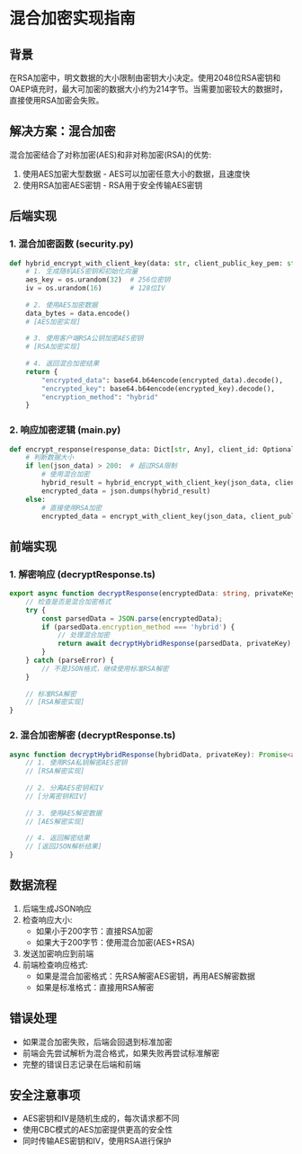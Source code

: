 # 混合加密实现指南

## 背景

在RSA加密中，明文数据的大小限制由密钥大小决定。使用2048位RSA密钥和OAEP填充时，最大可加密的数据大小约为214字节。当需要加密较大的数据时，直接使用RSA加密会失败。

## 解决方案：混合加密

混合加密结合了对称加密(AES)和非对称加密(RSA)的优势:
1. 使用AES加密大型数据 - AES可以加密任意大小的数据，且速度快
2. 使用RSA加密AES密钥 - RSA用于安全传输AES密钥

## 后端实现

### 1. 混合加密函数 (security.py)

```python
def hybrid_encrypt_with_client_key(data: str, client_public_key_pem: str) -> Dict[str, str]:
    # 1. 生成随机AES密钥和初始化向量
    aes_key = os.urandom(32)  # 256位密钥
    iv = os.urandom(16)       # 128位IV
    
    # 2. 使用AES加密数据
    data_bytes = data.encode()
    # [AES加密实现]
    
    # 3. 使用客户端RSA公钥加密AES密钥
    # [RSA加密实现]
    
    # 4. 返回混合加密结果
    return {
        "encrypted_data": base64.b64encode(encrypted_data).decode(),
        "encrypted_key": base64.b64encode(encrypted_key).decode(),
        "encryption_method": "hybrid"
    }
```

### 2. 响应加密逻辑 (main.py)

```python
def encrypt_response(response_data: Dict[str, Any], client_id: Optional[str] = None):
    # 判断数据大小
    if len(json_data) > 200:  # 超过RSA限制
        # 使用混合加密
        hybrid_result = hybrid_encrypt_with_client_key(json_data, client_public_key)
        encrypted_data = json.dumps(hybrid_result)
    else:
        # 直接使用RSA加密
        encrypted_data = encrypt_with_client_key(json_data, client_public_key)
```

## 前端实现

### 1. 解密响应 (decryptResponse.ts)

```typescript
export async function decryptResponse(encryptedData: string, privateKey: CryptoKey): Promise<any> {
    // 检查是否是混合加密格式
    try {
        const parsedData = JSON.parse(encryptedData);
        if (parsedData.encryption_method === 'hybrid') {
            // 处理混合加密
            return await decryptHybridResponse(parsedData, privateKey);
        }
    } catch (parseError) {
        // 不是JSON格式，继续使用标准RSA解密
    }
    
    // 标准RSA解密
    // [RSA解密实现]
}
```

### 2. 混合加密解密 (decryptResponse.ts)

```typescript
async function decryptHybridResponse(hybridData, privateKey): Promise<any> {
    // 1. 使用RSA私钥解密AES密钥
    // [RSA解密实现]
    
    // 2. 分离AES密钥和IV
    // [分离密钥和IV]
    
    // 3. 使用AES解密数据
    // [AES解密实现]
    
    // 4. 返回解密结果
    // [返回JSON解析结果]
}
```

## 数据流程

1. 后端生成JSON响应
2. 检查响应大小:
   - 如果小于200字节：直接RSA加密
   - 如果大于200字节：使用混合加密(AES+RSA)
3. 发送加密响应到前端
4. 前端检查响应格式:
   - 如果是混合加密格式：先RSA解密AES密钥，再用AES解密数据
   - 如果是标准格式：直接用RSA解密

## 错误处理

- 如果混合加密失败，后端会回退到标准加密
- 前端会先尝试解析为混合格式，如果失败再尝试标准解密
- 完整的错误日志记录在后端和前端

## 安全注意事项

- AES密钥和IV是随机生成的，每次请求都不同
- 使用CBC模式的AES加密提供更高的安全性
- 同时传输AES密钥和IV，使用RSA进行保护
